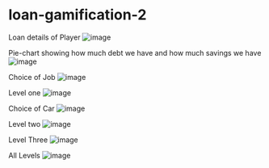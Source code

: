 # loan-gamification-2
Loan details of Player
![image](https://github.com/MouniMuppidi/FIN-MAN-App/assets/61201682/425e607e-7303-414e-b7f0-370e414d5f60)

Pie-chart showing how much debt we have and how much savings we have
![image](https://github.com/MouniMuppidi/FIN-MAN-App/assets/61201682/0327f2d5-5925-497e-acd3-ea3042bf0d23)

Choice of Job 
![image](https://github.com/MouniMuppidi/FIN-MAN-App/assets/61201682/afdbf37a-be6b-4393-84e4-1a890d492191)

Level one
![image](https://github.com/MouniMuppidi/FIN-MAN-App/assets/61201682/1dfd3772-c158-46b0-9307-e9e7a3b5bc70)

Choice of Car
![image](https://github.com/MouniMuppidi/FIN-MAN-App/assets/61201682/84fe6431-b297-4fcb-87da-e5e4498d07bb)

Level two
![image](https://github.com/MouniMuppidi/FIN-MAN-App/assets/61201682/eeca57cd-660f-4302-b711-b27a621067f0)

Level Three
![image](https://github.com/MouniMuppidi/FIN-MAN-App/assets/61201682/f09511cc-86cd-450d-b569-c8a2c25ab4a8)

All Levels
![image](https://github.com/MouniMuppidi/FIN-MAN-App/assets/61201682/19669e17-4eb1-48f9-9d82-d02a0345e94f)


